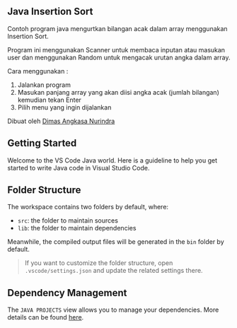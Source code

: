 ## Java Insertion Sort

Contoh program java mengurtkan bilangan acak dalam array menggunakan Insertion Sort.

Program ini menggunakan Scanner untuk membaca inputan atau masukan user dan menggunakan Random untuk mengacak urutan angka dalam array.

Cara menggunakan :

1. Jalankan program
2. Masukan panjang array yang akan diisi angka acak (jumlah bilangan) kemudian tekan Enter
3. Pilih menu yang ingin dijalankan

Dibuat oleh [Dimas Angkasa Nurindra](https://github.com/angkasa27)

## Getting Started

Welcome to the VS Code Java world. Here is a guideline to help you get started to write Java code in Visual Studio Code.

## Folder Structure

The workspace contains two folders by default, where:

- `src`: the folder to maintain sources
- `lib`: the folder to maintain dependencies

Meanwhile, the compiled output files will be generated in the `bin` folder by default.

> If you want to customize the folder structure, open `.vscode/settings.json` and update the related settings there.

## Dependency Management

The `JAVA PROJECTS` view allows you to manage your dependencies. More details can be found [here](https://github.com/microsoft/vscode-java-dependency#manage-dependencies).
